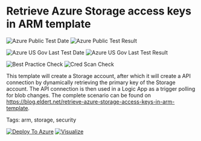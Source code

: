 # Retrieve Azure Storage access keys in ARM template

![Azure Public Test Date](https://azurequickstartsservice.blob.core.windows.net/badges/arm-template-retrieve-azure-storage-access-keys/PublicLastTestDate.svg)
![Azure Public Test Result](https://azurequickstartsservice.blob.core.windows.net/badges/arm-template-retrieve-azure-storage-access-keys/PublicDeployment.svg)

![Azure US Gov Last Test Date](https://azurequickstartsservice.blob.core.windows.net/badges/arm-template-retrieve-azure-storage-access-keys/FairfaxLastTestDate.svg)
![Azure US Gov Last Test Result](https://azurequickstartsservice.blob.core.windows.net/badges/arm-template-retrieve-azure-storage-access-keys/FairfaxDeployment.svg)

![Best Practice Check](https://azurequickstartsservice.blob.core.windows.net/badges/arm-template-retrieve-azure-storage-access-keys/BestPracticeResult.svg)
![Cred Scan Check](https://azurequickstartsservice.blob.core.windows.net/badges/arm-template-retrieve-azure-storage-access-keys/CredScanResult.svg)

This template will create a Storage account, after which it will create a API connection by dynamically retrieving the primary key of the Storage account. The API connection is then used in a Logic App as a trigger polling for blob changes. The complete scenario can be found on <https://blog.eldert.net/retrieve-azure-storage-access-keys-in-arm-template>.

Tags: arm, storage, security

[![Deploy To Azure](https://raw.githubusercontent.com/fathym-it/azure-quickstart-templates/master/1-CONTRIBUTION-GUIDE/images/deploytoazure.svg?sanitize=true)](https://portal.azure.com/#create/Microsoft.Template/uri/https%3A%2F%2Fraw.githubusercontent.com%2Ffathym-it%2Fazure-quickstart-templates%2Fmaster%2Farm-template-retrieve-azure-storage-access-keys%2Fazuredeploy.json)  [![Visualize](https://raw.githubusercontent.com/fathym-it/azure-quickstart-templates/master/1-CONTRIBUTION-GUIDE/images/visualizebutton.svg?sanitize=true)](http://armviz.io/#/?load=https%3A%2F%2Fraw.githubusercontent.com%2Ffathym-it%2Fazure-quickstart-templates%2Fmaster%2Farm-template-retrieve-azure-storage-access-keys%2Fazuredeploy.json)



